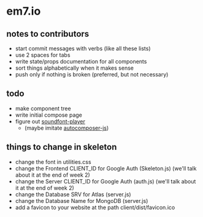 # em7.io

## notes to contributors

- start commit messages with verbs (like all these lists)
- use 2 spaces for tabs
- write state/props documentation for all components
- sort things alphabetically when it makes sense
- push only if nothing is broken (preferred, but not necessary)

## todo

- make component tree
- write initial compose page
- figure out [soundfont-player](https://www.npmjs.com/package/soundfont-player)
    - (maybe imitate [autocomposer-js](https://github.com/rjsalvadorr/autocomposer-js/blob/master/src/melody-data.js))

## things to change in skeleton

- change the font in utilities.css
- change the Frontend CLIENT_ID for Google Auth (Skeleton.js) (we'll talk about it at the end of week 2)
- change the Server CLIENT_ID for Google Auth (auth.js) (we'll talk about it at the end of week 2)
- change the Database SRV for Atlas (server.js)
- change the Database Name for MongoDB (server.js)
- add a favicon to your website at the path client/dist/favicon.ico
